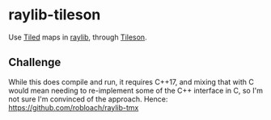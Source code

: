 # raylib-tileson

Use [Tiled](https://www.mapeditor.org) maps in [raylib](https://www.raylib.com/), through [Tileson](https://github.com/SSBMTonberry/tileson).

## Challenge

While this does compile and run, it requires C++17, and mixing that with C would mean needing to re-implement some of the C++ interface in C, so I'm not sure I'm convinced of the approach. Hence: https://github.com/robloach/raylib-tmx
